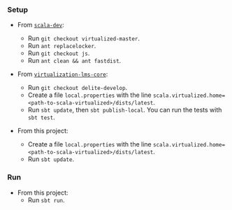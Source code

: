 ### Setup

* From [`scala-dev`](http://github.com/gkossakowski/scala-dev):
  * Run `git checkout virtualized-master`.
  * Run `ant replacelocker`.
  * Run `git checkout js`.
  * Run `ant clean && ant fastdist`.

* From [`virtualization-lms-core`](http://github.com/TiarkRompf/virtualization-lms-core):
  * Run `git checkout delite-develop`.
  * Create a file `local.properties` with the line `scala.virtualized.home=<path-to-scala-virtualized>/dists/latest`.
  * Run `sbt update`, then `sbt publish-local`. You can run the tests with `sbt test`.

* From this project:
  * Create a file `local.properties` with the line `scala.virtualized.home=<path-to-scala-virtualized>/dists/latest`.
  * Run `sbt update`.

### Run
* From this project:
  * Run `sbt run`.